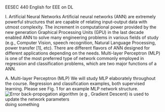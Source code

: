 EESEC 440 English for EEE on DL

I. Artificial Neural Networks
Artificial neural networks (ANN) are extremely powerful structures that are capable of relating input-output data with utmost complexity. The increment in computational power provided by the new generation Graphical Processing Units (GPU) in the last decade enabled ANN to solve many engineering problems in various fields of study (e.g., Computer Vision, speech recognition, Natural Language Processing, power transfer [1], etc). There are different flavors of ANN designed for different applications depending on the needs. Multi-layer Perceptron (MLP) is one of the most preferred type of network commonly employed in regression and classification problems, which are two major functions of a ANN.

A. Multi-layer Perceptron (MLP)
We will study MLP elaborately throughout the course. Regression and classification examples, both supervised learning. Please see Fig. 1 for an example MLP network structure.
![Error back-propogation algorithm (e g , Gradient Descent) is used to update the network parameters](https://user-images.githubusercontent.com/53098018/122465401-ba3a8580-cfc0-11eb-81ec-5d5c8ee5f656.jpg)
doing something
